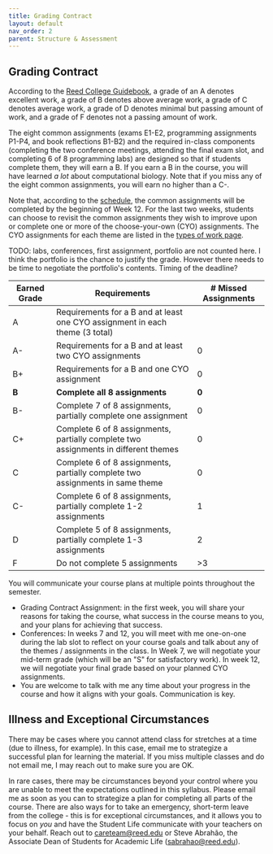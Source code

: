 ```yaml
---
title: Grading Contract
layout: default
nav_order: 2
parent: Structure & Assessment
---
```


## Grading Contract

According to the [Reed College Guidebook](https://www.reed.edu/guidebook/acad_pol/eval_student.html), a grade of an A denotes excellent work, a grade of B denotes above average work, a grade of C denotes average work, a grade of D denotes minimal but passing amount of work, and a grade of F denotes not a passing amount of work.

The eight common assignments (exams E1-E2, programming assignments P1-P4, and book reflections B1-B2) and the required in-class components (completing the two conference meetings, attending the final exam slot, and completing 6 of 8 programming labs) are designed so that if students complete them, they will earn a B. If you earn a B in the course, you will have learned _a lot_ about computational biology. Note that if you miss any of the eight common assignments, you will earn no higher than a C-.

Note that, according to the [schedule](schedule.md), the common assignments will be completed by the beginning of Week 12. For the last two weeks, students can choose to revisit the common assignments they wish to improve upon or complete one or more of the choose-your-own (CYO) assignments. The CYO assignments for each theme are listed in the [types of work page](components.md).

TODO: labs, conferences, first assignment, portfolio are not counted here. I think the portfolio is the chance to justify the grade. However there needs to be time to negotiate the portfolio's contents. Timing of the deadline? 

| Earned Grade | Requirements | # Missed Assignments |
| --- | --- | --- |
| A | Requirements for a B and at least one CYO assignment in each theme (3 total) | |
| A- | Requirements for a B and at least two CYO assignments | 0 |
| B+ | Requirements for a B and one CYO assignment | 0 |
| **B** | **Complete all 8 assignments** | **0** |
| B- | Complete 7 of 8 assignments, partially complete one assignment | 0 |
| C+ | Complete 6 of 8 assignments, partially complete two assignments in different themes | 0 |
| C | Complete 6 of 8 assignments, partially complete two assignments in same theme | 0 |
| C- | Complete 6 of 8 assignments, partially complete 1-2 assignments | 1 |
| D | Complete 5 of 8 assignments, partially complete 1-3 assignments| 2 |
| F | Do not complete 5 assignments | >3 |

You will communicate your course plans at multiple points throughout the semester.

- Grading Contract Assignment: in the first week, you will share your reasons for taking the course, what success in the course means to you, and your plans for achieving that success.
- Conferences: In weeks 7 and 12, you will meet with me one-on-one during the lab slot to reflect on your course goals and talk about any of the themes / assignments in the class. In Week 7, we will negotiate your mid-term grade (which will be an "S" for satisfactory work). In week 12, we will negotiate your final grade based on your planned CYO assignments.
- You are welcome to talk with me any time about your progress in the course and how it aligns with your goals. Communication is key.

## Illness and Exceptional Circumstances

There may be cases where you cannot attend class for stretches at a time (due to illness, for example). In this case, email me to strategize a successful plan for learning the material. If you miss multiple classes and do not email me, I may reach out to make sure you are OK. 

In rare cases, there may be circumstances beyond your control where you are unable to meet the expectations outlined in this syllabus. Please email me as soon as you can to strategize a plan for completing all parts of the course. There are also ways for to take an emergency, short-term leave from the college - this is for exceptional circumstances, and it allows you to focus on _you_ and have the Student Life communicate with your teachers on your behalf. Reach out to careteam@reed.edu or Steve Abrahão, the Associate Dean of Students for Academic Life (sabrahao@reed.edu).